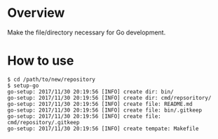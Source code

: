 # Overview
Make the file/directory necessary for Go development.

# How to use
```
$ cd /path/to/new/repository
$ setup-go
go-setup: 2017/11/30 20:19:56 [INFO] create dir: bin/
go-setup: 2017/11/30 20:19:56 [INFO] create dir: cmd/repsoritory/
go-setup: 2017/11/30 20:19:56 [INFO] create file: README.md
go-setup: 2017/11/30 20:19:56 [INFO] create file: bin/.gitkeep
go-setup: 2017/11/30 20:19:56 [INFO] create file: cmd/repository/.gitkeep
go-setup: 2017/11/30 20:19:56 [INFO] create tempate: Makefile
```
